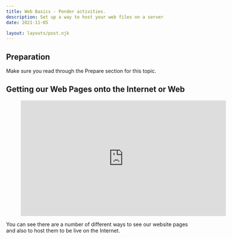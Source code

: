 ```yaml
---
title: Web Basics - Ponder activities.
description: Set up a way to host your web files on a server
date: 2021-11-05

layout: layouts/post.njk
---
```


## Preparation

Make sure you read through the Prepare section for this topic. 

## Getting our Web Pages onto the Internet or Web

<figure class="video-container">

<iframe width="560" height="315" src="https://www.youtube.com/embed/8wKUpKicUZo" title="YouTube video player" frameborder="0" allow="accelerometer; autoplay; clipboard-write; encrypted-media; gyroscope; picture-in-picture" allowfullscreen></iframe>
</figure>

You can see there are a number of different ways to see our website pages and also to host them to be live on the Internet.